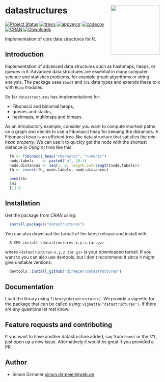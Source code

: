 # datastructures <img src="https://github.com/dirmeier/datastructures/blob/master/inst/heap/heap.png" align="right" width="160px"/>

[![Project Status](http://www.repostatus.org/badges/latest/active.svg)](http://www.repostatus.org/#active)
[![travis](https://travis-ci.org/dirmeier/datastructures.svg?branch=master)](https://travis-ci.org/dirmeier/datastructures)
[![appveyor](https://ci.appveyor.com/api/projects/status/1li41de0xhov5gc3?svg=true)](https://ci.appveyor.com/project/dirmeier/datastructures)
[![codecov](https://codecov.io/gh/dirmeier/datastructures/branch/master/graph/badge.svg)](https://codecov.io/gh/dirmeier/datastructures)
[![CRAN](http://www.r-pkg.org/badges/version/datastructures?color=brightgreen)](https://cran.r-project.org/package=datastructures)
[![Downloads](http://cranlogs.r-pkg.org/badges/grand-total/datastructures?color=brightgreen)](https://cran.r-project.org/package=datastructures)

Implementation of core data structures for R.

## Introduction

Implementation of advanced data structures such as hashmaps, heaps, or queues in `R`.
Advanced data structures are essential in many computer science and statistics
problems, for example graph algorithms or string analysis. The package uses
`Boost` and `STL` data types and extends these to `R` with `Rcpp` modules.

So far `datastructures` has implementations for:

* Fibonacci and binomial heaps,
* queues and stacks,
* hashmaps, multimaps and bimaps.

As an introductory example, consider you want to compute shortest paths on a
graph and decide to use a Fibonacci heap for keeping the distances. A Fibonacci heap is an efficient tree-like data structure
that satisfies the *min-heap property*. We can use it to quickly get the node with the shortest distance in *O(log n)* time like this:

```R
  fh <- fibonacci_heap("character", "numeric")
  node.labels    <- paste0("n", 10:1)
  node.distances <- seq(1, 0, length.out=length(node.labels))
  fh <- insert(fh, node.labels, node.distances)

  peek(fh)
  $n1
  [1] 0
```

## Installation

Get the package from *CRAN* using:

```R
  install.packages("datastructures")
```

You can also download the tarball of the latest release and install with:

```bash
  R CMD install <datastructures-x.y.z.tar.gz>
```

where `<datastructures-x.y.z.tar.gz>` is your downloaded tarball. If you want
to you can also use devtools, but I don't recommend it since it might give unstable
versions:

```R
  devtools::install_github("dirmeier/datastructures")
```

## Documentation

Load the library using `library(datastructures)`. We provide a vignette for
the package that can be called using: `vignette("datastructures")`. If there
are any questions let met know.

## Feature requests and contributing

If you want to have another datastructure added, say from `boost` or the `STL`,
just open up a new issue. Alternatively it would be great if you provided a PR.

## Author

* Simon Dirmeier <a href="mailto:simon.dirmeier@web.de">simon.dirmeier@web.de</a>
